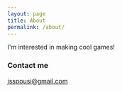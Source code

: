 ```yaml
---
layout: page
title: About
permalink: /about/
---
```


I'm interested in making cool games!

### Contact me

[jsspousi@gmail.com](mailto:jsspousi@gmail.com)